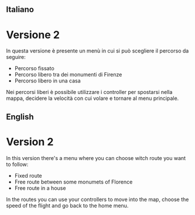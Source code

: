 ## Italiano
# Versione 2
In questa versione è presente un menù in cui si può scegliere il percorso da seguire:
- Percorso fissato
- Percorso libero tra dei monumenti di Firenze
- Percorso libero in una casa

Nei percorsi liberi è possibile utilizzare i controller per spostarsi nella mappa,
decidere la velocità con cui volare e tornare al menu principale.

## English
# Version 2
In this version there's a menu where you can choose witch route you want to follow:
- Fixed route
- Free route between some monumets of Florence
- Free route in a house

In the routes you can use your controllers to move into the map,
choose the speed of the flight and go back to the home menu.
